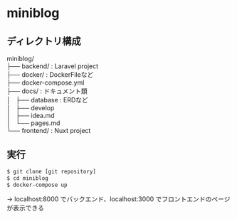 # miniblog

## ディレクトリ構成
miniblog/  
├── backend/ : Laravel project  
├── docker/ : DockerFileなど  
├── docker-compose.yml  
├── docs/ : ドキュメント類  
│   ├── database : ERDなど  
│   ├── develop  
│   ├── idea.md  
│   └── pages.md  
└── frontend/ : Nuxt project  

## 実行
```bash
$ git clone [git repository]
$ cd miniblog
$ docker-compose up
```
-> localhost:8000 でバックエンド、localhost:3000 でフロントエンドのページが表示できる